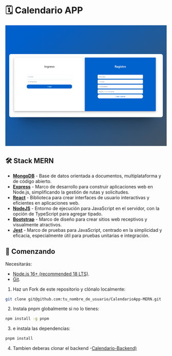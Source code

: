 # 🗓️ Calendario APP
<div align="center">
<a href target="_blank"="https://calendario-app.up.railway.app/">
<img src="static/images/readme.png">
</a>
<p></p>
</div>

## 🛠️ Stack MERN
- [**MongoDB**](https://www.mongodb.com/) - Base de datos orientada a documentos, multiplataforma y de código abierto.
- [**Express**](https://expressjs.com/) -  Marco de desarrollo para construir aplicaciones web en Node.js, simplificando la gestión de rutas y solicitudes.
- [**React**](https://kit.svelte.dev/) - Biblioteca para crear interfaces de usuario interactivas y eficientes en aplicaciones web.
- [**NodeJS**](https://www.typescriptlang.org/) - Entorno de ejecución para JavaScript en el servidor, con la opción de TypeScript para agregar tipado.
- [**Bootstrap**](https://tailwindcss.com/) - Marco de diseño para crear sitios web receptivos y visualmente atractivos.
- [**Jest**](https://jestjs.io/) - Marco de pruebas para JavaScript, centrado en la simplicidad y eficacia, especialmente útil para pruebas unitarias e integración.

## 🚀 Comenzando

Necesitarás:

- [Node.js 16+ (recommended 18 LTS)](https://nodejs.org/en/).
- [Git](https://git-scm.com/).

1. Haz un Fork de este repositorio y clónalo localmente:

```bash
git clone git@github.com:tu_nombre_de_usuario/CalendarioApp-MERN.git
```


2. Instala pnpm globalmente si no lo tienes:
```bash
npm install -g pnpm
```

3. e instala las dependencias:
```bash
pnpm install
```
4. Tambien deberas clonar el backend
-[Calendario-Backend)](https://github.com/FrancoDev7/calendar-backend)
